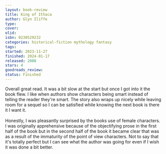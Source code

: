 ```yaml
--- 
layout: book-review 
title: King of Ithaca
author: Glyn Iliffe 
type: 
cover: 
olid:  
isbn: 0230529232
categories: historical-fiction mythology fantasy
tags:  
started: 2023-11-27
finished: 2024-01-17
released: 2008
stars: 4
goodreads_review:  
status: Finished
---  
```

Overall great read. It was a bit slow at the start but once I got into it the book flew. I like when authors show characters being smart instead of telling the reader they're smart. The story also wraps up nicely while leaving room for a sequel so I can be satisfied while knowing the next book is there it I want it.<br/><br/>Honestly, I was pleasantly surprised by the books use of female characters. I was originally apprehensive because of the objectifying prose in the first half of the book but in the second half of the book it became clear that was as a result of the immaturity of the point of view characters. Not to say that it's totally perfect but I can see what the author was going for even if I wish it was done a bit better.